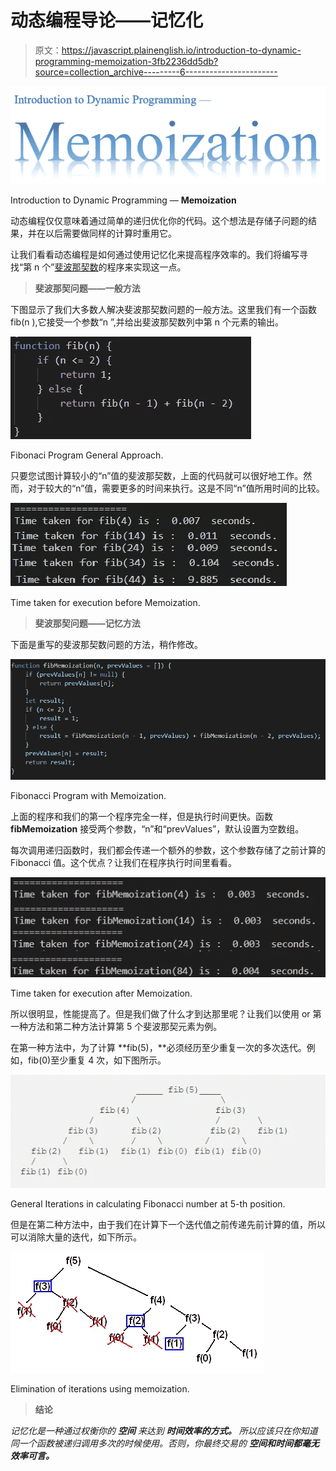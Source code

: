 # 动态编程导论——记忆化

> 原文：<https://javascript.plainenglish.io/introduction-to-dynamic-programming-memoization-3fb2236dd5db?source=collection_archive---------6----------------------->

![](img/a9e06b16312202246569c19ab7e1af32.png)

Introduction to Dynamic Programming — **Memoization**

动态编程仅仅意味着通过简单的递归优化你的代码。这个想法是存储子问题的结果，并在以后需要做同样的计算时重用它。

让我们看看动态编程是如何通过使用记忆化来提高程序效率的。我们将编写寻找“第 n 个”[斐波那契数](https://en.wikipedia.org/wiki/Fibonacci_number)的程序来实现这一点。

> **斐波那契问题——一般方法**

下图显示了我们大多数人解决斐波那契数问题的一般方法。这里我们有一个函数 fib(n ),它接受一个参数“n ”,并给出斐波那契数列中第 n 个元素的输出。

![](img/ba90620aa9bd66f074ad6abf8f546c42.png)

Fibonaci Program General Approach.

只要您试图计算较小的“n”值的斐波那契数，上面的代码就可以很好地工作。然而，对于较大的“n”值，需要更多的时间来执行。这是不同“n”值所用时间的比较。

![](img/5afa4edfbdad18124b58900c1eee26e5.png)

Time taken for execution before Memoization.

> **斐波那契问题——记忆方法**

下面是重写的斐波那契数问题的方法，稍作修改。

![](img/2687746adead59cf70af9d6c9f4a1a43.png)

Fibonacci Program with Memoization.

上面的程序和我们的第一个程序完全一样，但是执行时间更快。函数 **fibMemoization** 接受两个参数，“n”和“prevValues”，默认设置为空数组。

每次调用递归函数时，我们都会传递一个额外的参数，这个参数存储了之前计算的 Fibonacci 值。这个优点？让我们在程序执行时间里看看。

![](img/c28384eea3a419f735ec57dde9a5b0f1.png)

Time taken for execution after Memoization.

所以很明显，性能提高了。但是我们做了什么才到达那里呢？让我们以使用 or 第一种方法和第二种方法计算第 5 个斐波那契元素为例。

在第一种方法中，为了计算 **fib(5)，**必须经历至少重复一次的多次迭代。例如，fib(0)至少重复 4 次，如下图所示。

![](img/a4cc4252b6bf0edb794d39985dfd1aab.png)

General Iterations in calculating Fibonacci number at 5-th position.

但是在第二种方法中，由于我们在计算下一个迭代值之前传递先前计算的值，所以可以消除大量的迭代，如下所示。

![](img/038736f77c94463841851699d2f44a92.png)

Elimination of iterations using memoization.

> **结论**

*记忆化是一种通过权衡你的* ***空间*** *来达到* ***时间效率的方式。*** *所以应该只在你知道同一个函数被递归调用多次的时候使用。否则，你最终交易的* ***空间和时间都毫无效率可言。***